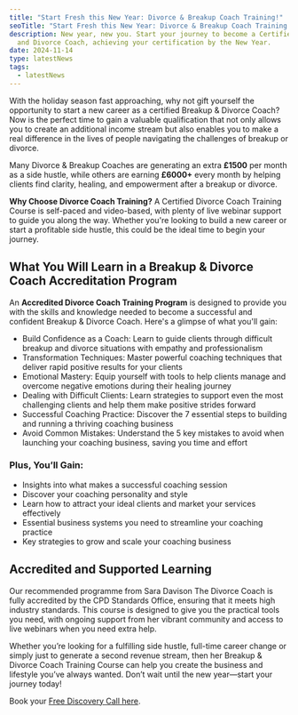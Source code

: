 ```yaml
---
title: "Start Fresh this New Year: Divorce & Breakup Coach Training!"
seoTitle: "Start Fresh this New Year: Divorce & Breakup Coach Training!"
description: New year, new you. Start your journey to become a Certified Breakup
  and Divorce Coach, achieving your certification by the New Year.
date: 2024-11-14
type: latestNews
tags:
  - latestNews
---
```

With the holiday season fast approaching, why not gift yourself the opportunity to start a new career as a certified Breakup & Divorce Coach? Now is the perfect time to gain a valuable qualification that not only allows you to create an additional income stream but also enables you to make a real difference in the lives of people navigating the challenges of breakup or divorce.

Many Divorce & Breakup Coaches are generating an extra **£1500** per month as a side hustle, while others are earning **£6000+** every month by helping clients find clarity, healing, and empowerment after a breakup or
divorce.

**Why Choose Divorce Coach Training?** A Certified Divorce Coach Training Course is self-paced and video-based, with plenty of live webinar support to guide you along the way. Whether you're looking to build a new career or start a profitable side hustle, this could be the ideal time to begin your journey.

## **What You Will Learn in a Breakup & Divorce Coach Accreditation Program**

An **Accredited Divorce Coach Training Program** is designed to provide you with the skills
and knowledge needed to become a successful and confident Breakup &
Divorce Coach. Here's a glimpse of what you'll gain:

* Build Confidence as a Coach: Learn to guide clients through difficult breakup and divorce situations with empathy and professionalism
* Transformation Techniques: Master powerful coaching techniques that deliver rapid positive results for your clients
* Emotional Mastery: Equip yourself with tools to help clients manage and overcome negative emotions during their healing journey
* Dealing with Difficult Clients: Learn strategies to support even the most challenging clients and help them make positive strides forward
* Successful Coaching Practice: Discover the 7 essential steps to building and running a thriving coaching business
* Avoid Common Mistakes: Understand the 5 key mistakes to avoid when launching your coaching business, saving you time and effort

### **Plus, You’ll Gain:**

* Insights into what makes a successful coaching session
* Discover your coaching personality and style
* Learn how to attract your ideal clients and market your services effectively
* Essential business systems you need to streamline your coaching practice
* Key strategies to grow and scale your coaching business

## **Accredited and Supported Learning**

Our recommended programme from Sara Davison The Divorce Coach is fully accredited by the CPD Standards Office, ensuring that it meets high industry standards. This course is designed to give you the practical tools you need, with ongoing support from her vibrant community and access to live webinars when you need extra help.

Whether you’re looking for a fulfilling side hustle, full-time career change or simply just to generate a second revenue stream, then her Breakup & Divorce Coach Training Course can help you create the business and lifestyle you’ve always wanted. Don’t wait until the new year—start your journey today!

Book your [Free Discovery Call here](/book-a-free-call/).
